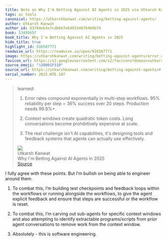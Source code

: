 ```yaml
---
title: Note on Why I'm Betting Against AI Agents in 2025 via Utkarsh Kanwat
tags: ai tools
canonical: https://utkarshkanwat.com/writing/betting-against-agents/
author: Utkarsh Kanwat
author_id: 83704eb3e7cdb667e649334876469b74
book: 53495657
book_title: Why I'm Betting Against AI Agents in 2025
hide_title: true
highlight_id: 916587771
readwise_url: https://readwise.io/open/916587771
image: https://utkarshkanwat.com/writing/betting-against-agents/error_compounding_graph.svg
favicon_url: https://s2.googleusercontent.com/s2/favicons?domain=utkarshkanwat.com
source_emoji: "\U0001F310"
source_url: https://utkarshkanwat.com/writing/betting-against-agents/#:~:text=learned%3A,actually%20use%20effectively.
serial_number: 2025.NTE.107
---
```

> learned:
> 
> 1.  Error rates compound exponentially in multi-step workflows. 95% reliability per step = 36% success over 20 steps. Production needs 99.9%+.
>     
> 2.  Context windows create quadratic token costs. Long conversations become prohibitively expensive at scale.
>     
> 3.  The real challenge isn't AI capabilities, it's designing tools and feedback systems that agents can actually use effectively.
> <div class="quoteback-footer"><div class="quoteback-avatar"><img class="mini-favicon" src="https://s2.googleusercontent.com/s2/favicons?domain=utkarshkanwat.com"></div><div class="quoteback-metadata"><div class="metadata-inner"><span style="display:none">FROM:</span><div aria-label="Utkarsh Kanwat" class="quoteback-author"> Utkarsh Kanwat</div><div aria-label="Why I'm Betting Against AI Agents in 2025" class="quoteback-title"> Why I'm Betting Against AI Agents in 2025</div></div></div><div class="quoteback-backlink"><a target="_blank" aria-label="go to the full text of this quotation" rel="noopener" href="https://utkarshkanwat.com/writing/betting-against-agents/#:~:text=learned%3A,actually%20use%20effectively." class="quoteback-arrow"> Source</a></div></div>

I fully agree with these points. But I’m bullish on being able to engineer around them.

1. To combat this, I’m building test checkpoints and feedback loops within the workflows or running alongside the workflows, to give the agent explicit feedback and ensure that steps are successful or the workflow is reset.

2. To combat this, I’m carving out sub-agents for specific context windows and also attempting to identify extractable programs/scripts from prior agent conversations to remove work from the context window.

3. Absolutely - this is software engineering.